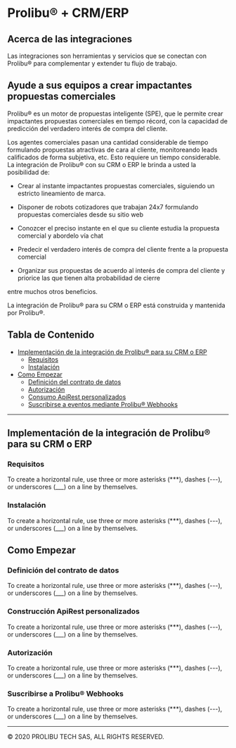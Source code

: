 # Prolibu® + CRM/ERP

## Acerca de las integraciones

Las integraciones son herramientas y servicios que se conectan con Prolibu® para complementar y extender tu flujo de trabajo.

## Ayude a sus equipos a crear impactantes propuestas comerciales

Prolibu® es un motor de propuestas inteligente (SPE), que le permite crear impactantes propuestas comerciales en tiempo récord, con la capacidad de predicción del verdadero interés de compra del cliente.

Los agentes comerciales pasan una cantidad considerable de tiempo formulando propuestas atractivas de cara al cliente, monitoreando leads calificados de forma subjetiva, etc. Esto requiere un tiempo considerable. La integración de Prolibu® con su CRM o ERP le brinda a usted la posibilidad de: 

- Crear al instante impactantes propuestas comerciales, siguiendo un estricto lineamiento de marca.

- Disponer de robots cotizadores que trabajan 24x7 formulando propuestas comerciales desde su sitio web

- Conozcer el preciso instante en el que su cliente estudia la propuesta comercial y abordelo vía chat

- Predecir el verdadero interés de compra del cliente frente a la propuesta comercial

- Organizar sus propuestas de acuerdo al interés de compra del cliente y priorice las que tienen alta probabilidad de cierre

entre muchos otros beneficios.

La integración de Prolibu® para su CRM o ERP está construida y mantenida por Prolibu®. 

## Tabla de Contenido

- [Implementación de la integración de Prolibu® para su CRM o ERP](https://duckduckgo.com) 
  - [Requisitos](https://duckduckgo.com)
  - [Instalación](https://duckduckgo.com)
- [Como Empezar](https://duckduckgo.com)
  - [Definición del contrato de datos](https://duckduckgo.com)
  - [Autorización](https://duckduckgo.com)
  - [Consumo ApiRest personalizados](https://duckduckgo.com)
  - [Suscribirse a eventos mediante Prolibu® Webhooks](https://duckduckgo.com)

---------------

## Implementación de la integración de Prolibu® para su CRM o ERP

### Requisitos

To create a horizontal rule, use three or more asterisks (***), dashes (---), or underscores (___) on a line by themselves.

### Instalación
To create a horizontal rule, use three or more asterisks (***), dashes (---), or underscores (___) on a line by themselves.

## Como Empezar

### Definición del contrato de datos

To create a horizontal rule, use three or more asterisks (***), dashes (---), or underscores (___) on a line by themselves.

### Construcción ApiRest personalizados

To create a horizontal rule, use three or more asterisks (***), dashes (---), or underscores (___) on a line by themselves.

### Autorización

To create a horizontal rule, use three or more asterisks (***), dashes (---), or underscores (___) on a line by themselves.

### Suscribirse a Prolibu® Webhooks

To create a horizontal rule, use three or more asterisks (***), dashes (---), or underscores (___) on a line by themselves.

---------------
© 2020 PROLIBU TECH SAS, ALL RIGHTS RESERVED.
